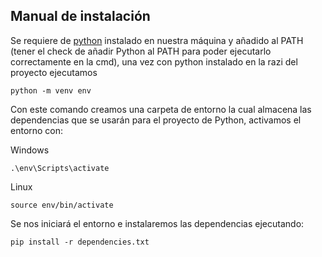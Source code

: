 

## Manual de instalación
Se requiere de [python](https://www.python.org/ftp/python/3.12.5/python-3.12.5-amd64.exe) instalado en nuestra máquina y añadido al PATH (tener el check de añadir Python al PATH para poder ejecutarlo correctamente en la cmd), una vez con python instalado en la razi del proyecto ejecutamos 

```console
python -m venv env
```

Con este comando creamos una carpeta de entorno la cual almacena las dependencias que se usarán para el proyecto de Python, activamos el entorno con:

Windows

```console
.\env\Scripts\activate
```

Linux

```console
source env/bin/activate
```

Se nos iniciará el entorno e instalaremos las dependencias ejecutando:

```console
pip install -r dependencies.txt
```